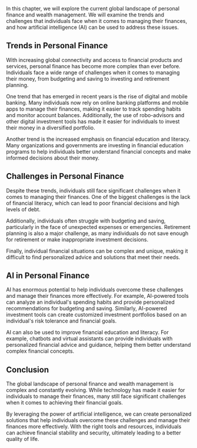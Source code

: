 
In this chapter, we will explore the current global landscape of personal finance and wealth management. We will examine the trends and challenges that individuals face when it comes to managing their finances, and how artificial intelligence (AI) can be used to address these issues.

Trends in Personal Finance
--------------------------

With increasing global connectivity and access to financial products and services, personal finance has become more complex than ever before. Individuals face a wide range of challenges when it comes to managing their money, from budgeting and saving to investing and retirement planning.

One trend that has emerged in recent years is the rise of digital and mobile banking. Many individuals now rely on online banking platforms and mobile apps to manage their finances, making it easier to track spending habits and monitor account balances. Additionally, the use of robo-advisors and other digital investment tools has made it easier for individuals to invest their money in a diversified portfolio.

Another trend is the increased emphasis on financial education and literacy. Many organizations and governments are investing in financial education programs to help individuals better understand financial concepts and make informed decisions about their money.

Challenges in Personal Finance
------------------------------

Despite these trends, individuals still face significant challenges when it comes to managing their finances. One of the biggest challenges is the lack of financial literacy, which can lead to poor financial decisions and high levels of debt.

Additionally, individuals often struggle with budgeting and saving, particularly in the face of unexpected expenses or emergencies. Retirement planning is also a major challenge, as many individuals do not save enough for retirement or make inappropriate investment decisions.

Finally, individual financial situations can be complex and unique, making it difficult to find personalized advice and solutions that meet their needs.

AI in Personal Finance
----------------------

AI has enormous potential to help individuals overcome these challenges and manage their finances more effectively. For example, AI-powered tools can analyze an individual's spending habits and provide personalized recommendations for budgeting and saving. Similarly, AI-powered investment tools can create customized investment portfolios based on an individual's risk tolerance and financial goals.

AI can also be used to improve financial education and literacy. For example, chatbots and virtual assistants can provide individuals with personalized financial advice and guidance, helping them better understand complex financial concepts.

Conclusion
----------

The global landscape of personal finance and wealth management is complex and constantly evolving. While technology has made it easier for individuals to manage their finances, many still face significant challenges when it comes to achieving their financial goals.

By leveraging the power of artificial intelligence, we can create personalized solutions that help individuals overcome these challenges and manage their finances more effectively. With the right tools and resources, individuals can achieve financial stability and security, ultimately leading to a better quality of life.
